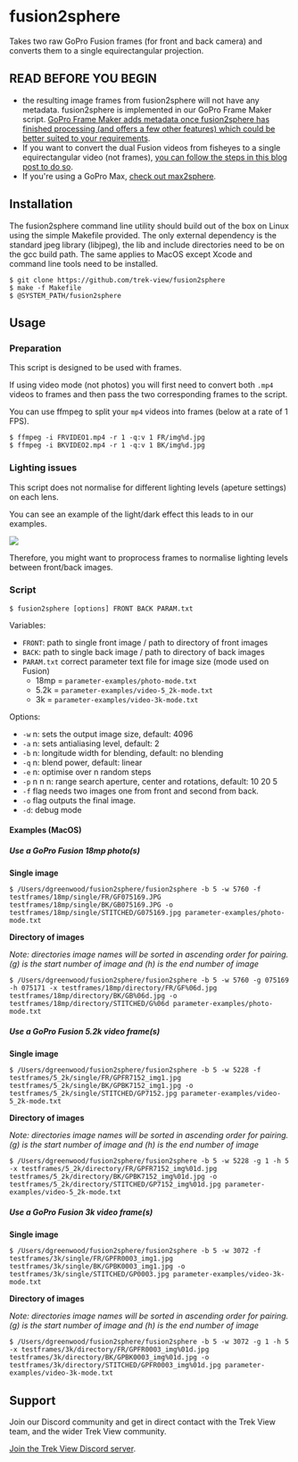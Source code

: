 # fusion2sphere

Takes two raw GoPro Fusion frames (for front and back camera) and converts them to a single equirectangular projection.

## READ BEFORE YOU BEGIN

* the resulting image frames from fusion2sphere will not have any metadata. fusion2sphere is implemented in our GoPro Frame Maker script. [GoPro Frame Maker adds metadata once fusion2sphere has finished processing (and offers a few other features) which could be better suited to your requirements](https://github.com/trek-view/gopro-frame-maker/).
* If you want to convert the dual Fusion videos from fisheyes to a single equirectangular video (not frames), [you can follow the steps in this blog post to do so](https://www.trekview.org/blog/2022/using-ffmpeg-process-gopro-raw-360).
* If you're using a GoPro Max, [check out max2sphere](https://github.com/trek-view/max2sphere).

## Installation

The fusion2sphere command line utility should build out of the box on Linux using the simple Makefile provided. The only external dependency is the standard jpeg library (libjpeg), the lib and include directories need to be on the gcc build path. The same applies to MacOS except Xcode and command line tools need to be installed.

```
$ git clone https://github.com/trek-view/fusion2sphere
$ make -f Makefile
$ @SYSTEM_PATH/fusion2sphere
```

## Usage

### Preparation

This script is designed to be used with frames.

If using video mode (not photos) you will first need to convert both `.mp4` videos to frames and then pass the two corresponding frames to the script.

You can use ffmpeg to split your `mp4` videos into frames (below at a rate of 1 FPS).

```
$ ffmpeg -i FRVIDEO1.mp4 -r 1 -q:v 1 FR/img%d.jpg 
$ ffmpeg -i BKVIDEO2.mp4 -r 1 -q:v 1 BK/img%d.jpg 
```

### Lighting issues

This script does not normalise for different lighting levels (apeture settings) on each lens.

You can see an example of the light/dark effect this leads to in our examples.

![](testframes/18mp/single/STITCHED/G075169.jpg)

Therefore, you might want to proprocess frames to normalise lighting levels between front/back images.

### Script

```shell
$ fusion2sphere [options] FRONT BACK PARAM.txt
```

Variables:

* `FRONT`: path to single front image / path to directory of front images
* `BACK`: path to single back image / path to directory of back images
* `PARAM.txt` correct parameter text file for image size (mode used on Fusion)
	* 18mp = `parameter-examples/photo-mode.txt`
	* 5.2k = `parameter-examples/video-5_2k-mode.txt`
	* 3k = `parameter-examples/video-3k-mode.txt`

Options:

* `-w` n: sets the output image size, default: 4096
* `-a` n: sets antialiasing level, default: 2
* `-b` n: longitude width for blending, default: no blending
* `-q` n: blend power, default: linear
* `-e` n: optimise over n random steps
* `-p` n n n: range search aperture, center and rotations, default: 10 20 5
* `-f` flag needs two images one from front and second from back.
* `-o` flag outputs the final image.
* `-d`: debug mode

#### Examples (MacOS)

##### Use a GoPro Fusion 18mp photo(s)

**Single image**

```shell
$ /Users/dgreenwood/fusion2sphere/fusion2sphere -b 5 -w 5760 -f testframes/18mp/single/FR/GF075169.JPG testframes/18mp/single/BK/GB075169.JPG -o testframes/18mp/single/STITCHED/G075169.jpg parameter-examples/photo-mode.txt
```

**Directory of images**

_Note: directories image names will be sorted in ascending order for pairing. (g) is the start number of image and (h) is the end number of image_

```shell
$ /Users/dgreenwood/fusion2sphere/fusion2sphere -b 5 -w 5760 -g 075169 -h 075171 -x testframes/18mp/directory/FR/GF%06d.jpg testframes/18mp/directory/BK/GB%06d.jpg -o testframes/18mp/directory/STITCHED/G%06d parameter-examples/photo-mode.txt
```

##### Use a GoPro Fusion 5.2k video frame(s)

**Single image**

```shell
$ /Users/dgreenwood/fusion2sphere/fusion2sphere -b 5 -w 5228 -f testframes/5_2k/single/FR/GPFR7152_img1.jpg testframes/5_2k/single/BK/GPBK7152_img1.jpg -o testframes/5_2k/single/STITCHED/GP7152.jpg parameter-examples/video-5_2k-mode.txt
```

**Directory of images**

_Note: directories image names will be sorted in ascending order for pairing.(g) is the start number of image and (h) is the end number of image_

```shell
$ /Users/dgreenwood/fusion2sphere/fusion2sphere -b 5 -w 5228 -g 1 -h 5 -x testframes/5_2k/directory/FR/GPFR7152_img%01d.jpg testframes/5_2k/directory/BK/GPBK7152_img%01d.jpg -o testframes/5_2k/directory/STITCHED/GP7152_img%01d.jpg parameter-examples/video-5_2k-mode.txt
```

##### Use a GoPro Fusion 3k video frame(s)

**Single image**

```shell
$ /Users/dgreenwood/fusion2sphere/fusion2sphere -b 5 -w 3072 -f testframes/3k/single/FR/GPFR0003_img1.jpg testframes/3k/single/BK/GPBK0003_img1.jpg -o testframes/3k/single/STITCHED/GP0003.jpg parameter-examples/video-3k-mode.txt
```

**Directory of images**

_Note: directories image names will be sorted in ascending order for pairing.(g) is the start number of image and (h) is the end number of image_

```shell
$ /Users/dgreenwood/fusion2sphere/fusion2sphere -b 5 -w 3072 -g 1 -h 5 -x testframes/3k/directory/FR/GPFR0003_img%01d.jpg testframes/3k/directory/BK/GPBK0003_img%01d.jpg -o testframes/3k/directory/STITCHED/GPFR0003_img%01d.jpg parameter-examples/video-3k-mode.txt
```

## Support

Join our Discord community and get in direct contact with the Trek View team, and the wider Trek View community.

[Join the Trek View Discord server](https://discord.gg/ZVk7h9hCfw).
